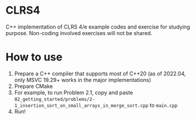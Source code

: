 # CLRS4
C++ implementation of CLRS 4/e example codes and exercise for studying purpose. Non-coding involved exercises will not be shared.

# How to use
1. Prepare a C++ compiler that supports most of C++20 (as of 2022.04, only MSVC 19.29+ works in the major implementations)
2. Prepare CMake
3. For example, to run Problem 2.1, copy and paste ```02_getting_started/problems/2-1_insertion_sort_on_small_arrays_in_merge_sort.cpp``` to ```main.cpp```
4. Run!
